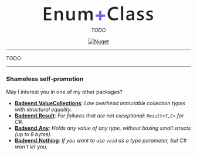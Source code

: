 <p align="center">
  <img src="./docs/images/logo.png" alt="EnumClass" width="300"/>
</p>

<p align="center">
  <em>TODO</em>
</p>

<p align="center">
  <a href="https://www.nuget.org/packages/Badeend.EnumClass.Reflection"><img src="https://img.shields.io/nuget/v/Badeend.EnumClass.Reflection" alt="Nuget"/></a>
</p>

---

TODO

---

### Shameless self-promotion

May I interest you in one of my other packages?

- **[Badeend.ValueCollections](https://badeend.github.io/ValueCollections/)**: _Low overhead immutable collection types with structural equality._
- **[Badeend.Result](https://badeend.github.io/Result/)**: _For failures that are not exceptional: `Result<T,E>` for C#._
- **[Badeend.Any](https://badeend.github.io/Any/)**: _Holds any value of any type, without boxing small structs (up to 8 bytes)._
- **[Badeend.Nothing](https://github.com/badeend/Nothing)**: _If you want to use `void` as a type parameter, but C# won't let you._